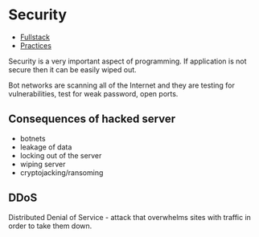 # Security

- [Fullstack](../README.md)
- [Practices](./practices.md)

Security is a very important aspect of programming. If application is not secure then it can be easily wiped out.

Bot networks are scanning all of the Internet and they are testing for vulnerabilities, test for weak password, open ports.

## Consequences of hacked server

- botnets
- leakage of data
- locking out of the server
- wiping server
- cryptojacking/ransoming

## DDoS

Distributed Denial of Service - attack that overwhelms sites with traffic in order to take them down.
